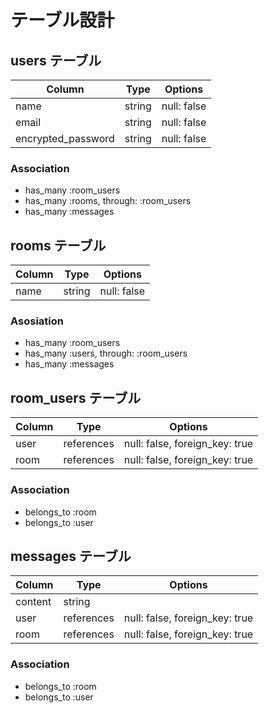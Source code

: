# テーブル設計

## users テーブル

| Column             | Type   | Options     |
| ------------------ | ------ | ----------- |
| name               | string | null: false |
| email              | string | null: false |
| encrypted_password | string | null: false |

### Association

 - has_many :room_users
 - has_many :rooms, through: :room_users
 - has_many :messages

## rooms テーブル

| Column | Type   | Options     |
| ------ | ------ | ----------- |
| name   | string | null: false |

### Asosiation

 - has_many :room_users
 - has_many :users, through: :room_users
 - has_many :messages

## room_users テーブル

| Column | Type       | Options                        |
| ------ | ---------- | ------------------------------ |
| user   | references | null: false, foreign_key: true |
| room   | references | null: false, foreign_key: true |

### Association

 - belongs_to :room
 - belongs_to :user

## messages テーブル

| Column  | Type       | Options                        |
| ------- | ---------- | ------------------------------ |
| content | string     |                                |
| user    | references | null: false, foreign_key: true |
| room    | references | null: false, foreign_key: true |

### Association

 - belongs_to :room
 - belongs_to :user